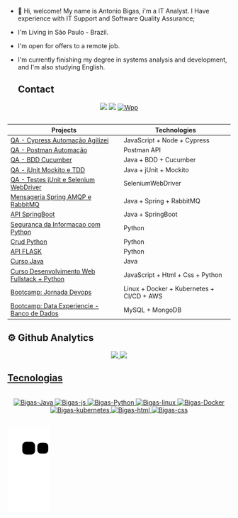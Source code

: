 - 👋 Hi, welcome! My name is Antonio Bigas, i'm a IT Analyst. I Have experience with IT Support and Software Quality Assurance;
- I'm Living in São Paulo - Brazil.
- I'm open for offers to a remote job.
- I'm currently finishing my degree in systems analysis and development, and I'm also studying English.

   ## Contact
  
 <div  align="center" dir="auto">
<a href = "mailto:antoniobigas@gmail.com"><img src="https://img.shields.io/badge/-Gmail-%23333?style=for-the-badge&logo=gmail&logoColor=white" target="_blank"></a>
<a href="https://www.linkedin.com/in/antoniobigasn/" target="_blank"><img src="https://img.shields.io/badge/-LinkedIn-%230077B5?style=for-the-badge&logo=linkedin&logoColor=white" target="_blank"></a> 
 <a href="https://wa.me/5511954332387"><img src="https://img.icons8.com/color/512/whatsapp--v6.png" alt="Wpp" style="width:42px;height:42px;"></a>  
  
</div>
  
  


## 

<div  align="center" dir="auto"> 
  
|Projects|Technologies | 
|--|--| 
| [QA - Cypress   Automação Agilizei ](https://github.com/antoniobigas/cypressyt-agilizei) | JavaScript  + Node + Cypress
| [QA - Postman   Automação ](https://github.com/antoniobigas/Qa-Postman-automacao) | Postman API
| [QA - BDD   Cucumber ](https://github.com/antoniobigas/qa-bdd-cucumber) | Java + BDD + Cucumber
| [QA - jUnit   Mockito e TDD ](https://github.com/antoniobigas/qa-jUnit-MOCKITO-TDD) | Java + jUnit + Mockito
| [QA - Testes jUnit e Selenium WebDriver](https://github.com/antoniobigas/Qa-java-Selenium) | SeleniumWebDriver
| [Mensageria Spring AMQP e RabbitMQ](https://github.com/antoniobigas/Mensageria-java-spring-AMQP-RabbitMQ) |  Java + Spring + RabbitMQ
| [API SpringBoot](https://github.com/antoniobigas/Java-SpringBoot-API) | Java + SpringBoot 
| [Seguranca da Informacao com Python](https://github.com/antoniobigas/cybersecuritypy)  | Python
| [Crud Python](https://github.com/antoniobigas/crud1)  | Python
| [API FLASK](https://github.com/antoniobigas/API_FLASK) | Python
| [Curso Java](https://github.com/antoniobigas/Java-Curso) | Java
| [Curso Desenvolvimento Web Fullstack + Python](https://github.com/antoniobigas/Projetos-HTML-CSS)  | JavaScript + Html + Css + Python
| [Bootcamp: Jornada Devops](https://github.com/antoniobigas/Jornada-DevOps)  | Linux + Docker + Kubernetes + CI/CD + AWS
| [Bootcamp: Data Experiencie  - Banco de Dados ](https://github.com/antoniobigas/DataExperience)  | MySQL + MongoDB



</div>


 ## ⚙️ Github Analytics
<div align="center" dir="auto">

  <a href="https://github.com/antoniobigas">
  <img height="180em" src="https://github-readme-stats.vercel.app/api?username=antoniobigas&show_icons=true&theme=dark&include_all_commits=true&count_private=true"/>
  <img height="180em" src="https://github-readme-stats.vercel.app/api/top-langs/?username=antoniobigas&layout=compact&langs_count=7&theme=dark"/>
 
</div>


## 
 
 
## Tecnologias
<div  align="center" dir="auto" style="display: inline_block"> <br>
 <img alt="Bigas-Java" height="60" width="70"  src="https://cdn.jsdelivr.net/gh/devicons/devicon/icons/java/java-original-wordmark.svg" />
 <img alt="Bigas-js" height="40" width="35"src="https://cdn.jsdelivr.net/gh/devicons/devicon/icons/javascript/javascript-original.svg" />
<img  alt="Bigas-Python" height="60" width="50" src="https://cdn.jsdelivr.net/gh/devicons/devicon/icons/python/python-original-wordmark.svg" />
<img alt="Bigas-linux" height="60" width="50" src="https://cdn.jsdelivr.net/gh/devicons/devicon/icons/linux/linux-original.svg" />
<img alt="Bigas-Docker" height="60" width="50" src="https://cdn.jsdelivr.net/gh/devicons/devicon/icons/docker/docker-original-wordmark.svg" />
<img alt="Bigas-kubernetes" height="60" width="50"src="https://cdn.jsdelivr.net/gh/devicons/devicon/icons/kubernetes/kubernetes-plain.svg" />
<img alt="Bigas-html" height="60" width="50"src="https://cdn.jsdelivr.net/gh/devicons/devicon/icons/html5/html5-original.svg" />
<img alt="Bigas-css" height="60" width="50" src="https://cdn.jsdelivr.net/gh/devicons/devicon/icons/css3/css3-original.svg" />
  
</div>

 
 ##
 

##   
  
 <div>
   
![snake gif](https://github.com/antoniobigas/antoniobigas/blob/output/github-contribution-grid-snake.svg) 
   
</div>

## 
